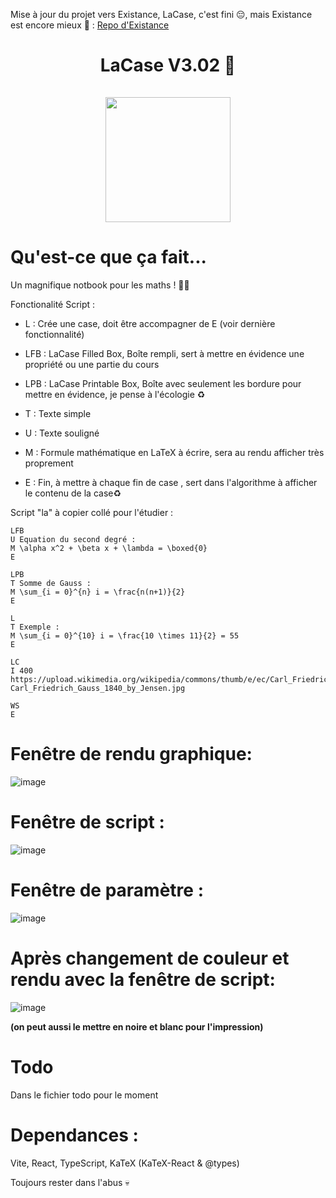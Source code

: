 Mise à jour du projet vers Existance, LaCase, c'est fini 😔, mais Existance est encore mieux 🤩 : <a href="https://github.com/benstitousofiane/existance">Repo d'Existance</a>
<h1 align=center>
  LaCase V3.02 📓
  <br><br>
  <img src="https://github.com/user-attachments/assets/e4d92227-b1f1-4dfd-ab49-6009baf79ca3" width=200><img/>
<h1/>

# Qu'est-ce que ça fait...

Un magnifique notbook pour les maths ! 🔢✨


Fonctionalité Script :
- L : Crée une case, doit être accompagner de E (voir dernière fonctionnalité)
- LFB : LaCase Filled Box, Boîte rempli, sert à mettre en évidence une propriété ou une partie du cours
- LPB : LaCase Printable Box, Boîte avec seulement les bordure pour mettre en évidence, je pense à l'écologie ♻️

- T : Texte simple
- U : Texte souligné
- M : Formule mathématique en LaTeX à écrire, sera au rendu afficher très proprement

- E : Fin, à mettre à chaque fin de case , sert dans l'algorithme à afficher le contenu de la case♻

Script "la" à copier collé pour l'étudier :
```la
LFB
U Equation du second degré :
M \alpha x^2 + \beta x + \lambda = \boxed{0}
E

LPB
T Somme de Gauss :
M \sum_{i = 0}^{n} i = \frac{n(n+1)}{2}
E

L
T Exemple :
M \sum_{i = 0}^{10} i = \frac{10 \times 11}{2} = 55
E

LC
I 400 https://upload.wikimedia.org/wikipedia/commons/thumb/e/ec/Carl_Friedrich_Gauss_1840_by_Jensen.jpg/1200px-Carl_Friedrich_Gauss_1840_by_Jensen.jpg

WS
E
```

# Fenêtre de rendu graphique:
![image](https://github.com/user-attachments/assets/24272e86-8b67-4ff9-8da3-28dda52ce11d)

# Fenêtre de script :
![image](https://github.com/user-attachments/assets/a2645d9e-7f28-4284-9bfe-4bdaa344f19b)

# Fenêtre de paramètre :
![image](https://github.com/user-attachments/assets/903ad01e-c577-4c74-94a9-530a0917b891)

# Après changement de couleur et rendu avec la fenêtre de script:
![image](https://github.com/user-attachments/assets/b3a6dfc2-aa96-401b-868b-75175a98640b)

**(on peut aussi le mettre en noire et blanc pour l'impression)**




# Todo 
Dans le fichier todo pour le moment

# Dependances :
Vite, React, TypeScript, KaTeX (KaTeX-React & @types)


Toujours rester dans l'abus 💀
